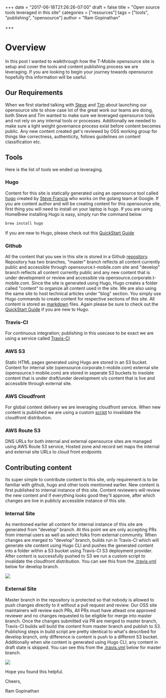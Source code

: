 +++
date = "2017-06-18T21:26:26-07:00"
draft = false
title = "Open source tools leveraged in this site"
categories = ["resources"]
tags = ["tools", "publishing", "opensource"]
author = "Ram Gopinathan" 
 
+++
# Overview

In this post I wanted to walkthrough how the T-Mobile opensource site is setup and cover the tools and content publishing process we are leveraging. If you are looking to begin your journey towards opensource hopefully this information will be useful.

## Our Requirements

When we first started talking with [Steve](http://insert-link-to-steves-profile) and [Tim](http://insert-link-to-tims-profile) about launching our opensource site to show case lot of the great work our teams are doing, both Steve and Tim wanted to make sure we leveraged opensource tools and not rely on any internal tools or processes. Additionally we needed to make sure a light weight governance process exist before content becomes public. Any new content created get's reviewed by OSS working group for things like correctness, authenticity, follows guidelines on content classification etc.

## Tools

Here is the list of tools we ended up leveraging.

### Hugo

Content for this site is statically generated using an opensource tool called [hugo](http://gohugo.io) created by [Steve Francia](http://spf13.com/) who works on the golang team at Google. If you are content author and will be creating content for this opensource site, first thing you will need to install on your laptop is hugo. 
If you are using HomeBrew installing Hugo is easy, simply run the command below

``` bash
brew install hugo
```

If you are new to Hugo, please check out this [QuickStart Guide](http://gohugo.io/overview/quickstart/)

### Github

All the content that you see in this site is stored in a Github [repository](http://github.com/tmobile/opensource). Repository has two branches, "master" branch reflects all content currently public and accessible through opensource.t-mobile.com site and "develop" branch reflects all content currently public and any new content that is under development or review and accessible via opensource.corporate.t-mobile.com. Since the site is generated using Hugo, Hugo creates a folder called "content" to organize all content used in the site. We are also using the same site to host technical articles under "blog" section. You simply use Hugo commands to create content for respective sections of this site. All content is stored as [markdown](https://en.wikipedia.org/wiki/Markdown) files. Again please be sure to check out the [QuickStart Guide](http://gohugo.io/overview/quickstart/) if you are new to Hugo. 

### Travis-CI

For continuous integration; publishing in this usecase to be exact we are using a service called [Travis-CI](http://travis-ci.com)

### AWS S3

Static HTML pages generated using Hugo are stored in an S3 bucket. Content for internal site (opensource.corporate.t-mobile.com) external site (opensource.t-mobile.com) are stored in seperate S3 buckets to insolate content that is under draft/under development v/s content that is live and accessible through external site.

### AWS Cloudfront

For global content delivery we are leveraging cloudfront service. When new content is published we are using a custom [script](https://raw.githubusercontent.com/tmobile/opensource/master/cdn-invalidate.sh) to invalidate the cloudfront distribution.

### AWS Route 53

DNS URLs for both internal and external opensource sites are managed using AWS Route 53 service, Hosted zone and record set maps the internal and external site URLs to cloud front endpoints

## Contributing content

Its super simple to contribute content to this site, only requirement is to be familiar with github, hugo and other tools mentioned earlier. New content is first published to internal instance of this site. Content reviewers will review the new content and if everything looks good they'll approve, after which changes are live in publicly accessible instance of this site.

### Internal Site

As mentioned earlier all content for internal instance of this site are generated from "develop" branch. At this point we are only accepting PRs from internal users as well as select folks from external community. When changes are merged to "develop" branch, builds run in Travis-CI which will generate site content using Hugo CLI and pushes the generated content into a folder within a S3 bucket using Travis-CI S3 deployment provider. After content is successfully pushed to S3 we run a custom script to invalidate the cloudfront distribution. You can see this from the [.travis.yml](https://raw.githubusercontent.com/tmobile/opensource/develop/.travis.yml) below for develop branch.

![](/blog/devbuild.png)

### External Site

Master branch in the repository is protected so that nobody is allowed to push changes directly to it without a pull request and review. Our OSS site maintainers will review each PRs, All PRs must have atleast one approved reviewer and no changes requested to be eligible for merge into master branch. 
Once the changes submitted via PR are merged to master branch, Travis-CI builds will build the content from master branch and publish to S3. Publishing steps in build script are pretty identical to what's described for develop branch, only difference is content is push to a different S3 bucket. Additionally when site content is generated using Hugo CLI, any content in draft state is skipped. You can see this from the [.travis.yml](https://raw.githubusercontent.com/tmobile/opensource/master/.travis.yml) below for master branch.

![](/blog/masterbuild.png)

Hope you found this helpful.

Cheers,

Ram Gopinathan


